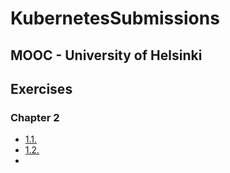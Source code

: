 # KubernetesSubmissions

## MOOC - University of Helsinki

## Exercises

### Chapter 2

- [1.1.](https://github.com/mahansaputra/KubernetesSubmissions/tree/1.1/log_output)
- [1.2.](https://github.com/mahansaputra/KubernetesSubmissions/tree/1.2/todo_app)
-
